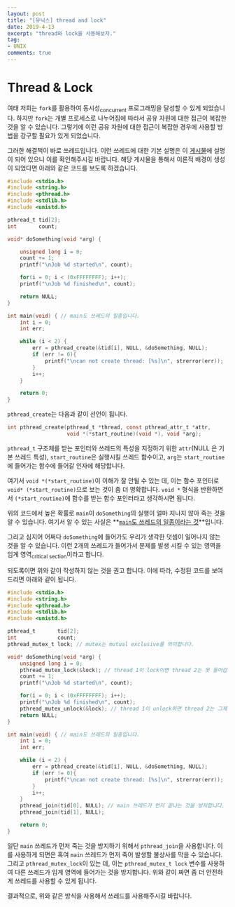 ```yaml
---
layout: post
title: "[유닉스] thread and lock"
date: 2019-4-13
excerpt: "thread와 lock을 사용해보자."
tag:
- UNIX
comments: true
---
```


# Thread & Lock

여태 저희는 `fork`를 활용하여 동시성<sub>concurrent</sub> 프로그래밍을 달성할 수 있게 되었습니다. 하지만 `fork`는 개별 프로세스로 나누어짐에 따라서 공유 자원에 대한 접근이 복잡한 것을 알 수 있습니다. 그렇기에 이런 공유 자원에 대한 접근이 복잡한 경우에 사용할 방법을 강구할 필요가 있게 되었습니다.

그러한 해결책이 바로 쓰레드입니다. 이런 쓰레드에 대한 기본 설명은 이 [게시물](https://blackinkgj.github.io/Threads/)에 설명이 되어 있으니 이를 확인해주시길 바랍니다. 해당 게시물을 통해서 이론적 배경이 생성이 되었다면 아래와 같은 코드를 보도록 하겠습니다.

```c
#include <stdio.h>
#include <string.h>
#include <pthread.h>
#include <stdlib.h>
#include <unistd.h>

pthread_t tid[2];
int       count;

void* doSomething(void *arg) {

    unsigned long i = 0;
    count += 1;
    printf("\nJob %d started\n", count);

    for(i = 0; i < (0xFFFFFFFF); i++);
    printf("\nJob %d finished\n", count);

    return NULL;
}

int main(void) { // main도 쓰레드의 일종입니다.
    int i = 0;
    int err;

    while (i < 2) {
        err = pthread_create(&tid[i], NULL, &doSomething, NULL);
        if (err != 0){
            printf("\ncan not create thread: [%s]\n", strerror(err));
        }
        i++;
    }

    return 0;
}
```

`pthread_create`는 다음과 같이 선언이 됩니다. 

```c
int pthread_create(pthread_t *thread, const pthread_attr_t *attr,
                   void *(*start_routine)(void *), void *arg);
```

`pthread_t` 구조체를 받는 포인터와 쓰레드의 특성을 지정하기 위한 `attr`(NULL 은 기본 쓰레드 특성),  `start_routine`은 실행시킬 쓰레드 함수이고, `arg`는 `start_routine`에 들어가는 함수에 들어갈 인자에 해당합니다.

여기서 `void *(*start_routine)`이 이해가 잘 안될 수 있는 데, 이는 함수 포인터로 `void* (*start_routine)`으로 보는 것이 좀 더 명확합니다. `void *` 형식을 반환하면서 `(*start_routine)`에 함수를 받는 함수 포인터라고 생각하시면 됩니다.

위의 코드에서 높은 확률로 `main`이 `doSomething`의 실행이 얼마 지나지 않아 죽는 것을 알 수 있습니다. 여기서 알 수 있는 사실은 **<u>`main`도 쓰레드의 일종이라는 것</u>**입니다.

그리고 심지어 어쩌다 `doSomething`에 들어가도 우리가 생각한 덧셈이 일어나지 않는 것을 알 수 있습니다. 이런 2개의 쓰레드가 들어가서 문제를 발생 시킬 수 있는 영역을 임계 영역<sub>critical section</sub>이라고 합니다.

되도록이면 위와 같이 작성하지 않는 것을 권고 합니다. 이에 따라, 수정된 코드를 보여드리면 아래와 같이 됩니다.

```c
#include <stdio.h>
#include <string.h>
#include <pthread.h>
#include <stdlib.h>
#include <unistd.h>

pthread_t       tid[2];
int             count;
pthread_mutex_t lock; // mutex는 mutual exclusive를 의미합니다.

void* doSomething(void *arg) {
    unsigned long i = 0;
    pthread_mutex_lock(&lock); // thread 1이 lock이면 thread 2는 못 들어갑니다.
    count += 1;
    printf("\nJob %d started\n", count);

    for(i = 0; i < (0xFFFFFFFF); i++);
    printf("\nJob %d finished\n", count);
    pthread_mutex_unlock(&lock); // thread 1이 unlock하면 thread 2는 그제서야 들어갑니다.
    return NULL;
}

int main(void) { // main도 쓰레드의 일종입니다.
    int i = 0;
    int err;

    while (i < 2) {
        err = pthread_create(&tid[i], NULL, &doSomething, NULL);
        if (err != 0){
            printf("\ncan not create thread: [%s]\n", strerror(err));
        }
        i++;
    }
    pthread_join(tid[0], NULL); // main 쓰레드가 먼저 끝나는 것을 방지합니다.
    pthread_join(tid[1], NULL);

    return 0;
}
```

일단 `main` 쓰레드가 먼저 죽는 것을 방지하기 위해서 `pthread_join`을 사용합니다. 이를 사용하게 되면은 혹여  `main` 쓰레드가 먼저 죽어 발생할 불상사를 막을 수 있습니다. 그리고 `pthread_mutex_lock`이 있는 데, 이는 `pthread_mutex_t lock` 변수를 사용하여 다른 쓰레드가 임계 영역에 들어가는 것을 방지합니다. 위와 같이 짜면 좀 더 안전하게 쓰레드를 사용할 수 있게 됩니다.

결과적으로, 위와 같은 방식을 사용해서 쓰레드를 사용해주시길 바랍니다.